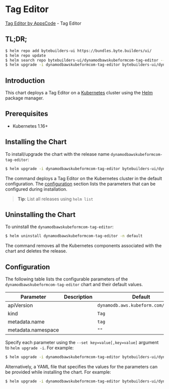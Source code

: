 # Tag Editor

[Tag Editor by AppsCode](https://byte.builders) - Tag Editor

## TL;DR;

```bash
$ helm repo add bytebuilders-ui https://bundles.byte.builders/ui/
$ helm repo update
$ helm search repo bytebuilders-ui/dynamodbawskubeformcom-tag-editor --version=v0.4.16
$ helm upgrade -i dynamodbawskubeformcom-tag-editor bytebuilders-ui/dynamodbawskubeformcom-tag-editor -n default --create-namespace --version=v0.4.16
```

## Introduction

This chart deploys a Tag Editor on a [Kubernetes](http://kubernetes.io) cluster using the [Helm](https://helm.sh) package manager.

## Prerequisites

- Kubernetes 1.16+

## Installing the Chart

To install/upgrade the chart with the release name `dynamodbawskubeformcom-tag-editor`:

```bash
$ helm upgrade -i dynamodbawskubeformcom-tag-editor bytebuilders-ui/dynamodbawskubeformcom-tag-editor -n default --create-namespace --version=v0.4.16
```

The command deploys a Tag Editor on the Kubernetes cluster in the default configuration. The [configuration](#configuration) section lists the parameters that can be configured during installation.

> **Tip**: List all releases using `helm list`

## Uninstalling the Chart

To uninstall the `dynamodbawskubeformcom-tag-editor`:

```bash
$ helm uninstall dynamodbawskubeformcom-tag-editor -n default
```

The command removes all the Kubernetes components associated with the chart and deletes the release.

## Configuration

The following table lists the configurable parameters of the `dynamodbawskubeformcom-tag-editor` chart and their default values.

|     Parameter      | Description |                     Default                     |
|--------------------|-------------|-------------------------------------------------|
| apiVersion         |             | <code>dynamodb.aws.kubeform.com/v1alpha1</code> |
| kind               |             | <code>Tag</code>                                |
| metadata.name      |             | <code>tag</code>                                |
| metadata.namespace |             | <code>""</code>                                 |


Specify each parameter using the `--set key=value[,key=value]` argument to `helm upgrade -i`. For example:

```bash
$ helm upgrade -i dynamodbawskubeformcom-tag-editor bytebuilders-ui/dynamodbawskubeformcom-tag-editor -n default --create-namespace --version=v0.4.16 --set apiVersion=dynamodb.aws.kubeform.com/v1alpha1
```

Alternatively, a YAML file that specifies the values for the parameters can be provided while
installing the chart. For example:

```bash
$ helm upgrade -i dynamodbawskubeformcom-tag-editor bytebuilders-ui/dynamodbawskubeformcom-tag-editor -n default --create-namespace --version=v0.4.16 --values values.yaml
```
